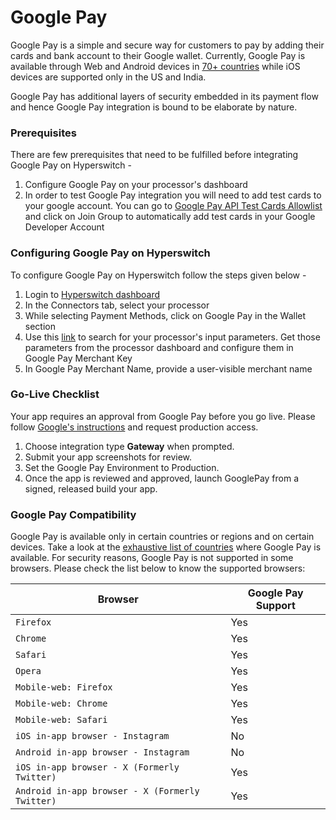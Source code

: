 # Google Pay

Google Pay is a simple and secure way for customers to pay by adding their cards and bank account to their Google wallet. Currently, Google Pay is available through Web and Android devices in [70+ countries](https://support.google.com/googlepay/answer/12429287?hl=en#zippy=%2Cpay-in-store%2Cpay-online-or-in-apps) while iOS devices are supported only in the US and India.

Google Pay has additional layers of security embedded in its payment flow and hence Google Pay integration is bound to be elaborate by nature.

### **Prerequisites**

There are few prerequisites that need to be fulfilled before integrating Google Pay on Hyperswitch -

1. Configure Google Pay on your processor's dashboard
2. In order to test Google Pay integration you will need to add test cards to your google account. You can go to [Google Pay API Test Cards Allowlist](https://groups.google.com/g/googlepay-test-mode-stub-data?pli=1) and click on Join Group to automatically add test cards in your Google Developer Account

### **Configuring Google Pay on Hyperswitch**

To configure Google Pay on Hyperswitch follow the steps given below -

1. Login to [Hyperswitch dashboard](https://app.hyperswitch.io/)
2. In the Connectors tab, select your processor
3. While selecting Payment Methods, click on Google Pay in the Wallet section
4. Use this [link](https://developers.google.com/pay/api/web/guides/tutorial#tokenization) to search for your processor's input parameters. Get those parameters from the processor dashboard and configure them in Google Pay Merchant Key
5. In Google Pay Merchant Name, provide a user-visible merchant name

### **Go-Live Checklist**

Your app requires an approval from Google Pay before you go live. Please follow [Google's instructions](https://developers.google.com/pay/api/android/guides/test-and-deploy/request-prod-access) and request production access.

1. Choose integration type **Gateway** when prompted.
2. Submit your app screenshots for review.
3. Set the Google Pay Environment to Production.
4. Once the app is reviewed and approved, launch GooglePay from a signed, released build your app.

### **Google Pay Compatibility**

Google Pay is available only in certain countries or regions and on certain devices. Take a look at the [exhaustive list of countries](https://support.google.com/googlepay/answer/12429287?visit\_id=638320942600397737-977605919\&rd=1#zippy=%2Cpay-online-or-in-apps) where Google Pay is available. For security reasons, Google Pay is not supported in some browsers. Please check the list below to know the supported browsers:

| Browser                                         | Google Pay Support |
| ----------------------------------------------- | ------------------ |
| `Firefox`                                       | Yes                |
| `Chrome`                                        | Yes                |
| `Safari`                                        | Yes                |
| `Opera`                                         | Yes                |
| `Mobile-web: Firefox`                           | Yes                |
| `Mobile-web: Chrome`                            | Yes                |
| `Mobile-web: Safari`                            | Yes                |
| `iOS in-app browser - Instagram`                | No                 |
| `Android in-app browser - Instagram`            | No                 |
| `iOS in-app browser - X (Formerly Twitter)`     | Yes                |
| `Android in-app browser - X (Formerly Twitter)` | Yes                |
